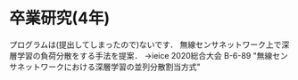 # 卒業研究(4年)
プログラムは(提出してしまったので)ないです．
無線センサネットワーク上で深層学習の負荷分散をする手法を提案．
->ieice 2020総合大会 B-6-89 "無線センサネットワークにおける深層学習の並列分散割当方式"
